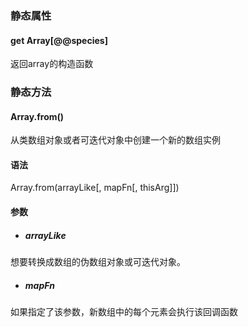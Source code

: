 ### 静态属性
#### get Array[@@species]
返回array的构造函数

### 静态方法
#### Array.from()
从类数组对象或者可迭代对象中创建一个新的数组实例
#### 语法
Array.from(arrayLike[, mapFn[, thisArg]])
#### 参数
- ##### arrayLike 
想要转换成数组的伪数组对象或可迭代对象。
- ##### mapFn
 如果指定了该参数，新数组中的每个元素会执行该回调函数

